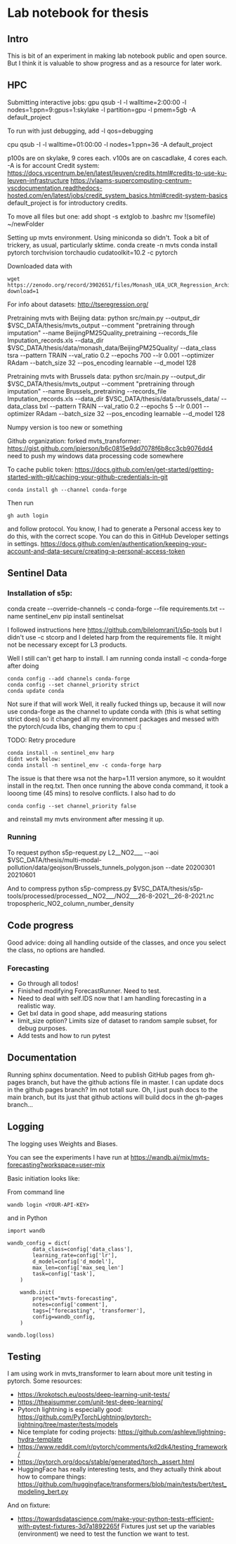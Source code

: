# Lab notebook for thesis

## Intro

This is bit of an experiment in making lab notebook public and open source. But I think it is valuable to show progress and as a resource
for later work.

## HPC 

Submitting interactive jobs:
gpu
qsub -I -l walltime=2:00:00 -l nodes=1:ppn=9:gpus=1:skylake -l partition=gpu -l pmem=5gb -A default_project

To run with just debugging, add 
-l qos=debugging

cpu
qsub -I -l walltime=01:00:00 -l nodes=1:ppn=36 -A default_project

p100s are on skylake, 9 cores each. v100s are on cascadlake, 4 cores each.
-A is for account
Credit system:
https://docs.vscentrum.be/en/latest/leuven/credits.html#credits-to-use-ku-leuven-infrastructure
https://vlaams-supercomputing-centrum-vscdocumentation.readthedocs-hosted.com/en/latest/jobs/credit_system_basics.html#credit-system-basics
default_project is for introductory credits.

To move all files but one:
add shopt -s extglob to .bashrc
mv !(somefile) ~/newFolder

Setting up mvts environment. Using miniconda so didn't.
Took a bit of trickery, as usual, particularly sktime.
conda create -n mvts
conda install pytorch torchvision torchaudio cudatoolkit=10.2 -c pytorch

Downloaded data with 
```
wget https://zenodo.org/record/3902651/files/Monash_UEA_UCR_Regression_Archive.zip?download=1
```

For info about datasets:
http://tseregression.org/

Pretraining mvts with Beijing data:
python src/main.py --output_dir $VSC_DATA/thesis/mvts_output --comment "pretraining through imputation" --name BeijingPM25Quality_pretraining --records_file Imputation_records.xls --data_dir $VSC_DATA/thesis/data/monash_data/BeijingPM25Quality/ --data_class tsra --pattern TRAIN --val_ratio 0.2 --epochs 700 --lr 0.001 --optimizer RAdam --batch_size 32 --pos_encoding learnable --d_model 128

Pretraining mvts with Brussels data:
python src/main.py --output_dir $VSC_DATA/thesis/mvts_output --comment "pretraining through imputation" --name Brussels_pretraining --records_file Imputation_records.xls --data_dir $VSC_DATA/thesis/data/brussels_data/ --data_class bxl --pattern TRAIN --val_ratio 0.2 --epochs 5 --lr 0.001 --optimizer RAdam --batch_size 32 --pos_encoding learnable --d_model 128

Numpy version is too new or something

Github organization:
    forked mvts_transformer: https://gist.github.com/jpierson/b6c0815e9dd7078f6b8cc3cb9076dd4
    need to push my windows data processing code somewhere

To cache public token:
https://docs.github.com/en/get-started/getting-started-with-git/caching-your-github-credentials-in-git
```
conda install gh --channel conda-forge
```
Then run 
```
gh auth login
```
and follow protocol.
You know, I had to generate a Personal access key to do this, with the correct scope. You can do this in GitHub Developer settings in settings. https://docs.github.com/en/authentication/keeping-your-account-and-data-secure/creating-a-personal-access-token

## Sentinel Data

### Installation of s5p:
conda create --override-channels -c conda-forge --file requirements.txt --name sentinel_env
pip install sentinelsat

I followed instructions here https://github.com/bilelomrani1/s5p-tools
but I didn't use -c stcorp and I deleted harp from the requirements file. It might not be necessary except for L3 products.

Well I still can't get harp to install. I am running 
conda install -c conda-forge after doing
```
conda config --add channels conda-forge
conda config --set channel_priority strict
conda update conda
```
Not sure if that will work
Well, it really fucked things up, because it will now use conda-forge as the channel to update conda with (this is what setting strict does)
so it changed all my environment packages and messed with the pytorch/cuda libs, changing them to cpu :(

TODO: Retry procedure
```
conda install -n sentinel_env harp
didnt work below:
conda install -n sentinel_env -c conda-forge harp
```
The issue is that there wsa not the harp=1.11 version anymore, so it wouldnt install in the req.txt. 
Then once running the above conda command, it took a looong time (45 mins) to resolve conflicts.
I also had to do 
```
conda config --set channel_priority false
```
and reinstall my mvts environment after messing it up.

### Running 
To request
python s5p-request.py L2__NO2___ --aoi $VSC_DATA/thesis/multi-modal-pollution/data/geojson/Brussels_tunnels_polygon.json --date 20200301 20210601

And to compress
python s5p-compress.py $VSC_DATA/thesis/s5p-tools/processed/processed__NO2___/NO2___26-8-2021__26-8-2021.nc tropospheric_NO2_column_number_density


## Code progress

Good advice: doing all handling outside of the classes, and once you select the class, no options are handled.

### Forecasting

- Go through all todos!
- Finished modifying ForecastRunner. Need to test.
- Need to deal with self.IDS now that I am handling forecasting in a realistic way.
- Get bxl data in good shape, add measuring stations
- limit_size option? Limits size of dataset to random sample subset, for debug purposes.
- Add tests and how to run pytest 


## Documentation

Running sphinx documentation. Need to publish GitHub pages from gh-pages branch, but have the github actions file in master. I can update docs in the github pages branch? Im not totall sure. 
Oh, I just push docs to the main branch, but its just that github actions will build docs in the gh-pages branch...

## Logging

The logging uses Weights and Biases.

You can see the experiments I have run at https://wandb.ai/mix/mvts-forecasting?workspace=user-mix

Basic initiation looks like:

From command line
```
wandb login <YOUR-API-KEY>
```
and in Python 
```
import wandb

wandb_config = dict(
        data_class=config['data_class'],
        learning_rate=config['lr'],
        d_model=config['d_model'],
        max_len=config['max_seq_len']
        task=config['task'],
    )

    wandb.init(
        project="mvts-forecasting",
        notes=config['comment'],
        tags=["forecasting", 'transformer'],
        config=wandb_config,
    ) 

wandb.log(loss)
```



## Testing

I am using work in mvts_transformer to learn about more unit testing in pytorch. Some resources:
- https://krokotsch.eu/posts/deep-learning-unit-tests/
- https://theaisummer.com/unit-test-deep-learning/
- Pytorch lightning is especially good: https://github.com/PyTorchLightning/pytorch-lightning/tree/master/tests/models
- Nice template for coding projects: https://github.com/ashleve/lightning-hydra-template
- https://www.reddit.com/r/pytorch/comments/kd2dk4/testing_framework/
- https://pytorch.org/docs/stable/generated/torch._assert.html
- HuggingFace has really interesting tests, and they actually think about how to compare things: https://github.com/huggingface/transformers/blob/main/tests/bert/test_modeling_bert.py

And on fixture:
- https://towardsdatascience.com/make-your-python-tests-efficient-with-pytest-fixtures-3d7a1892265f 
Fixtures just set up the variables (environment) we need to test the function we want to test.
